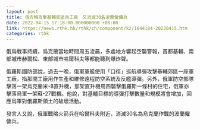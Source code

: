 ```yaml
---
layout: post
title: 俄方稱攻擊基輔郊區兵工廠　又消滅30名波蘭僱傭兵
date: 2022-04-15 17:18:00.000000000 +08:00
link: https://news.rthk.hk/rthk/ch/component/k2/1644184-20220415.htm
categories: rthk
---
```


俄烏戰事持續，烏克蘭當地時間周五淩晨，多處地方響起空襲警報，首都基輔、南部城市赫爾松、東部城市哈爾科夫等都能聽到爆炸聲。

俄羅斯國防部說，過去一晚，俄軍軍艦使用「口徑」巡航導彈攻擊基輔郊區一座軍工廠，指那間工廠用作生產和維修遠程防空系統及反艦導彈。另外，俄軍防空部隊擊落一架烏克蘭米-8直升機，那架直升機周四襲擊俄羅斯一條村的住宅，俄軍亦擊落烏軍一架蘇-27戰機。他說，對基輔目標的導彈打擊數量和規模將會增加，回應烏軍對俄羅斯領土的破壞活動。

發言人又說，俄軍戰略火箭兵在哈爾科夫附近，消滅30名為烏克蘭作戰的波蘭僱傭兵。
